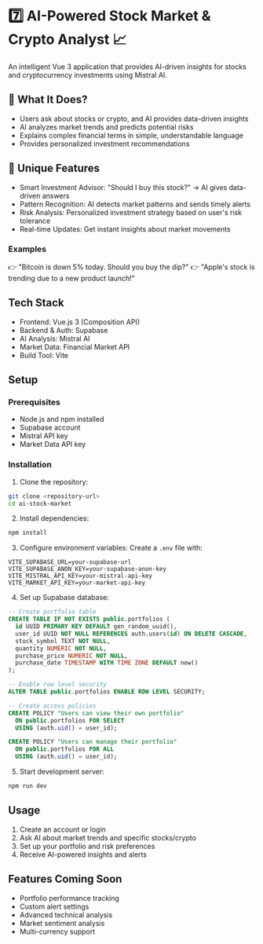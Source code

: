 # 7️⃣ AI-Powered Stock Market & Crypto Analyst 📈

An intelligent Vue 3 application that provides AI-driven insights for stocks and cryptocurrency investments using Mistral AI.

## 🔹 What It Does?

- Users ask about stocks or crypto, and AI provides data-driven insights
- AI analyzes market trends and predicts potential risks
- Explains complex financial terms in simple, understandable language
- Provides personalized investment recommendations

## 🔹 Unique Features

- Smart Investment Advisor: "Should I buy this stock?" → AI gives data-driven answers
- Pattern Recognition: AI detects market patterns and sends timely alerts
- Risk Analysis: Personalized investment strategy based on user's risk tolerance
- Real-time Updates: Get instant insights about market movements

### Examples
👉 "Bitcoin is down 5% today. Should you buy the dip?"
👉 "Apple's stock is trending due to a new product launch!"

## Tech Stack

- Frontend: Vue.js 3 (Composition API)
- Backend & Auth: Supabase
- AI Analysis: Mistral AI
- Market Data: Financial Market API
- Build Tool: Vite

## Setup

### Prerequisites

- Node.js and npm installed
- Supabase account
- Mistral API key
- Market Data API key

### Installation

1. Clone the repository:
```bash
git clone <repository-url>
cd ai-stock-market
```

2. Install dependencies:
```bash
npm install
```

3. Configure environment variables:
   Create a `.env` file with:
```
VITE_SUPABASE_URL=your-supabase-url
VITE_SUPABASE_ANON_KEY=your-supabase-anon-key
VITE_MISTRAL_API_KEY=your-mistral-api-key
VITE_MARKET_API_KEY=your-market-api-key
```

4. Set up Supabase database:

```sql
-- Create portfolio table
CREATE TABLE IF NOT EXISTS public.portfolios (
  id UUID PRIMARY KEY DEFAULT gen_random_uuid(),
  user_id UUID NOT NULL REFERENCES auth.users(id) ON DELETE CASCADE,
  stock_symbol TEXT NOT NULL,
  quantity NUMERIC NOT NULL,
  purchase_price NUMERIC NOT NULL,
  purchase_date TIMESTAMP WITH TIME ZONE DEFAULT now()
);

-- Enable row level security
ALTER TABLE public.portfolios ENABLE ROW LEVEL SECURITY;

-- Create access policies
CREATE POLICY "Users can view their own portfolio" 
  ON public.portfolios FOR SELECT 
  USING (auth.uid() = user_id);

CREATE POLICY "Users can manage their portfolio" 
  ON public.portfolios FOR ALL 
  USING (auth.uid() = user_id);
```

5. Start development server:
```bash
npm run dev
```

## Usage

1. Create an account or login
2. Ask AI about market trends and specific stocks/crypto
3. Set up your portfolio and risk preferences
4. Receive AI-powered insights and alerts

## Features Coming Soon

- Portfolio performance tracking
- Custom alert settings
- Advanced technical analysis
- Market sentiment analysis
- Multi-currency support
